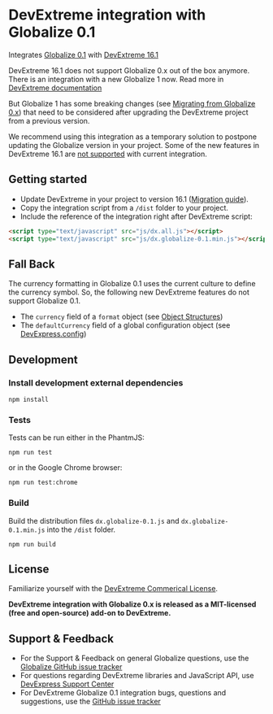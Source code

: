# DevExtreme integration with Globalize 0.1

Integrates [Globalize 0.1](https://github.com/jquery/globalize/tree/v0.1.1) with [DevExtreme 16.1](http://js.devexpress.com/)

DevExtreme 16.1 does not support Globalize 0.x out of the box anymore. There is an integration with a new Globalize 1 now. Read more in [DevExtreme documentation](http://js.devexpress.com/Documentation/Guide/Common/Migrate_to_the_New_Version/?version=16_1#Common_Migrate_to_the_New_Version_16_1_Version_Specifics_Globalize_1_X_Support)

But Globalize 1 has some breaking changes (see [Migrating from Globalize 0.x](https://github.com/jquery/globalize/blob/master/README.md#migrating-from-globalize-0x)) that need to be considered after upgrading the DevExtreme project from a previous version.

We recommend using this integration as a temporary solution to postpone updating the Globalize version in your project.
Some of the new features in DevExtreme 16.1 are [not supported](#falling-back) with current integration.

## Getting started

 * Update DevExtreme in your project to version 16.1 ([Migration guide](http://js.devexpress.com/Documentation/Guide/Common/Migrate_to_the_New_Version/?version=16_1)).
 * Copy the integration script from a `/dist` folder to your project.
 * Include the reference of the integration right after DevExtreme script:
```html
<script type="text/javascript" src="js/dx.all.js"></script>
<script type="text/javascript" src="js/dx.globalize-0.1.min.js"></script>
```

## Fall Back

The currency formatting in Globalize 0.1 uses the current culture to define the currency symbol. So, the following new DevExtreme features do not support Globalize 0.1.
 * The `currency` field of a `format` object (see [Object Structures](http://js.corp.devexpress.com/Documentation/ApiReference/Common/Object_Structures/format/?version=16_1#currency))
 * The `defaultCurrency` field of a global configuration object (see [DevExpress.config](http://js.devexpress.com/Documentation/ApiReference/Common/utils/?version=16_1#config))

## Development

### Install development external dependencies

    npm install
    
### Tests
Tests can be run either in the PhantmJS:

    npm run test

or in the Google Chrome browser:

    npm run test:chrome
    
### Build

Build the distribution files `dx.globalize-0.1.js` and `dx.globalize-0.1.min.js` into the `/dist` folder.

    npm run build

## License

Familiarize yourself with the
[DevExtreme Commerical License](https://www.devexpress.com/Support/EULAs/DevExtreme.xml).  

**DevExtreme integration with Globalize 0.x is released as a MIT-licensed (free and open-source) add-on to DevExtreme.**

## Support & Feedback

* For the Support & Feedback on general Globalize questions, use the [Globalize GitHub issue tracker](https://github.com/jquery/globalize/issues)
* For questions regarding DevExtreme libraries and JavaScript API, use [DevExpress Support Center](https://www.devexpress.com/Support/Center)
* For DevExtreme Globalize 0.1 integration bugs, questions and suggestions, use the [GitHub issue tracker](https://github.com/DevExpress/DevExtreme-Globalize-0.1/issues)

